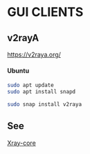 
# GUI CLIENTS

## v2rayA

https://v2raya.org/

#### Ubuntu

```sh
sudo apt update
sudo apt install snapd

sudo snap install v2raya
```

## See

[Xray-core](https://github.com/XTLS/Xray-core#gui-clients)
